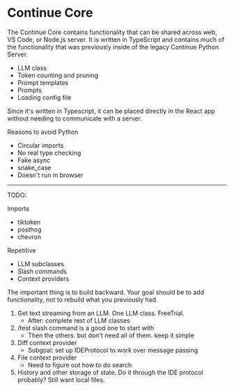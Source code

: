 # Continue Core

The Continue Core contains functionality that can be shared across web, VS Code, or Node.js server. It is written in TypeScript and contains much of the functionality that was previously inside of the legacy Continue Python Server.

- LLM class
- Token counting and pruning
- Prompt templates
- Prompts
- Loading config file

Since it's written in Typescript, it can be placed directly in the React app without needing to communicate with a server.

Reasons to avoid Python

- Circular imports
- No real type checking
- Fake async
- snake_case
- Doesn't run in browser

---

TODO:

Imports

- tiktoken
- posthog
- chevron

Repetitive

- LLM subclasses
- Slash commands
- Context providers

The important thing is to build backward. Your goal should be to add functionality, not to rebuild what you previously had.

1. Get text streaming from an LLM. One LLM class. FreeTrial.
   - After: complete rest of LLM classes
2. /test slash command is a good one to start with
   - Then the others. but don't need all of them. keep it simple
3. Diff context provider
   - Subgoal: set up IDEProtocol to work over message passing
4. File context provider
   - Need to figure out how to do search
5. History and other storage of state. Do it through the IDE protocol probably? Still want local files.
